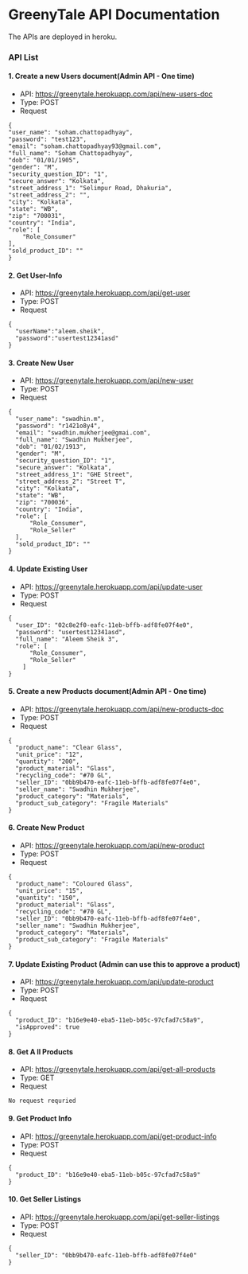 # GreenyTale API Documentation

The APIs are deployed in heroku.

### API List

#### 1. Create a new Users document(Admin API - One time)
  - API: https://greenytale.herokuapp.com/api/new-users-doc
  - Type: POST
  - Request
  ``` 
{
  "user_name": "soham.chattopadhyay",
  "password": "test123",
  "email": "soham.chattopadhyay93@gmail.com",
  "full_name": "Soham Chattopadhyay",
  "dob": "01/01/1905",
  "gender": "M",
  "security_question_ID": "1",
  "secure_answer": "Kolkata",
  "street_address_1": "Selimpur Road, Dhakuria",
  "street_address_2": "",
  "city": "Kolkata",
  "state": "WB",
  "zip": "700031",
  "country": "India",
  "role": [
      "Role_Consumer"
  ],
  "sold_product_ID": ""
}
```

#### 2. Get User-Info
  - API: https://greenytale.herokuapp.com/api/get-user
  - Type: POST
  - Request

``` 
{
  "userName":"aleem.sheik",
  "password":"usertest12341asd"
}
```

#### 3. Create New User
  - API: https://greenytale.herokuapp.com/api/new-user
  - Type: POST
  - Request

``` 
{
  "user_name": "swadhin.m",
  "password": "r1421o8y4",
  "email": "swadhin.mukherjee@gmai.com",
  "full_name": "Swadhin Mukherjee",
  "dob": "01/02/1913",
  "gender": "M",
  "security_question_ID": "1",
  "secure_answer": "Kolkata",
  "street_address_1": "GHE Street",
  "street_address_2": "Street T",
  "city": "Kolkata",
  "state": "WB",
  "zip": "700036",
  "country": "India",
  "role": [
      "Role_Consumer",
      "Role_Seller"
  ],
  "sold_product_ID": ""
}
```

#### 4. Update Existing User
  - API: https://greenytale.herokuapp.com/api/update-user
  - Type: POST
  - Request

``` 
{
  "user_ID": "02c8e2f0-eafc-11eb-bffb-adf8fe07f4e0",
  "password": "usertest12341asd",
  "full_name": "Aleem Sheik 3",
  "role": [
      "Role_Consumer",
      "Role_Seller"
    ]
}
```

#### 5. Create a new Products document(Admin API - One time)
  - API: https://greenytale.herokuapp.com/api/new-products-doc
  - Type: POST
  - Request

``` 
{
  "product_name": "Clear Glass",
  "unit_price": "12",
  "quantity": "200",
  "product_material": "Glass",
  "recycling_code": "#70 GL",
  "seller_ID": "0bb9b470-eafc-11eb-bffb-adf8fe07f4e0",
  "seller_name": "Swadhin Mukherjee",
  "product_category": "Materials",
  "product_sub_category": "Fragile Materials"
}
```

#### 6. Create New Product
  - API: https://greenytale.herokuapp.com/api/new-product
  - Type: POST
  - Request

``` 
{
  "product_name": "Coloured Glass",
  "unit_price": "15",
  "quantity": "150",
  "product_material": "Glass",
  "recycling_code": "#70 GL",
  "seller_ID": "0bb9b470-eafc-11eb-bffb-adf8fe07f4e0",
  "seller_name": "Swadhin Mukherjee",
  "product_category": "Materials",
  "product_sub_category": "Fragile Materials"
}
```

#### 7. Update Existing Product (Admin can use this to approve a product)
  - API: https://greenytale.herokuapp.com/api/update-product
  - Type: POST
  - Request

``` 
{
  "product_ID": "b16e9e40-eba5-11eb-b05c-97cfad7c58a9",
  "isApproved": true
}
```

#### 8. Get A ll Products
  - API: https://greenytale.herokuapp.com/api/get-all-products
  - Type: GET
  - Request

``` 
No request requried
```

#### 9. Get Product Info
  - API: https://greenytale.herokuapp.com/api/get-product-info
  - Type: POST
  - Request

``` 
{
  "product_ID": "b16e9e40-eba5-11eb-b05c-97cfad7c58a9"
}
```

#### 10. Get Seller Listings
  - API: https://greenytale.herokuapp.com/api/get-seller-listings
  - Type: POST
  - Request

``` 
{
  "seller_ID": "0bb9b470-eafc-11eb-bffb-adf8fe07f4e0"
}
```

